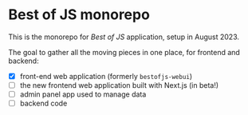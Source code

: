 # Best of JS monorepo

This is the monorepo for _Best of JS_ application, setup in August 2023.

The goal to gather all the moving pieces in one place, for frontend and backend:

- [x] front-end web application (formerly `bestofjs-webui`)
- [ ] the new frontend web application built with Next.js (in beta!)
- [ ] admin panel app used to manage data
- [ ] backend code